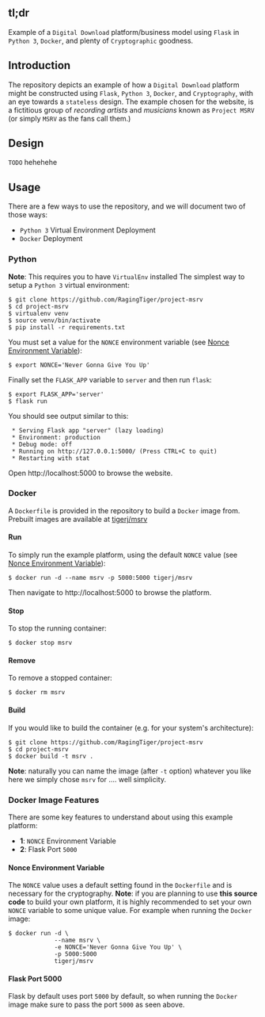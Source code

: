 ## tl;dr
Example of a `Digital Download` platform/business model using `Flask` in
`Python 3`, `Docker`, and plenty of `Cryptographic` goodness.

## Introduction
The repository depicts an example of how a `Digital Download` platform might be
constructed using `Flask`, `Python 3`, `Docker`, and `Cryptography`, with an
eye towards a `stateless` design. The example chosen for the website, is a
fictitious group of *recording artists* and *musicians* known as `Project MSRV`
(or simply `MSRV` as the fans call them.)

## Design
`TODO` hehehehe

## Usage
There are a few ways to use the repository, and we will document two of those
ways:
  + `Python 3` Virtual Environment Deployment
  + `Docker` Deployment

### Python
**Note**: This requires you to have `VirtualEnv` installed
The simplest way to setup a `Python 3` virtual environment:
```
$ git clone https://github.com/RagingTiger/project-msrv
$ cd project-msrv
$ virtualenv venv
$ source venv/bin/activate
$ pip install -r requirements.txt
```

You must set a value for the `NONCE` environment variable (see
[Nonce Environment Variable](#nonce-environment-variable)):
```
$ export NONCE='Never Gonna Give You Up'
```

Finally set the `FLASK_APP` variable to `server` and then run `flask`:
```
$ export FLASK_APP='server'
$ flask run
```
You should see output similar to this:
```
 * Serving Flask app "server" (lazy loading)
 * Environment: production
 * Debug mode: off
 * Running on http://127.0.0.1:5000/ (Press CTRL+C to quit)
 * Restarting with stat
```
Open http://localhost:5000 to browse the website.

### Docker
A `Dockerfile` is provided in the repository to build a `Docker` image from.
Prebuilt images are available at
[tigerj/msrv](https://hub.docker.com/r/tigerj/msrv)

#### Run
To simply run the example platform, using the default `NONCE` value (see
[Nonce Environment Variable](#nonce-environment-variable)):
```
$ docker run -d --name msrv -p 5000:5000 tigerj/msrv
```
Then navigate to http://localhost:5000 to browse the platform.

#### Stop
To stop the running container:
```
$ docker stop msrv
```

#### Remove
To remove a stopped container:
```
$ docker rm msrv
```

#### Build
If you would like to build the container (e.g. for your system's architecture):
```
$ git clone https://github.com/RagingTiger/project-msrv
$ cd project-msrv
$ docker build -t msrv .
```
**Note**: naturally you can name the image (after `-t` option) whatever you like
here we simply chose `msrv` for .... well simplicity.

### Docker Image Features
There are some key features to understand about using this example platform:
  + **1**: `NONCE` Environment Variable
  + **2**: Flask Port `5000`

#### Nonce Environment Variable
The `NONCE` value uses a default setting found in the `Dockerfile` and is
necessary for the cryptography. **Note**: if you are planning to use **this
source code** to build your own platform, it is highly recommended to set your
own `NONCE` variable to some unique value. For example when running the `Docker`
image:
```
$ docker run -d \
             --name msrv \
             -e NONCE='Never Gonna Give You Up' \
             -p 5000:5000
             tigerj/msrv
```

#### Flask Port 5000
Flask by default uses port `5000` by default, so when running the `Docker` image
make sure to pass the port `5000` as seen above.
